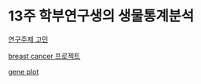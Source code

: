 # 13주 학부연구생의 생물통계분석

[연구주제 고민](https://koojaekwan.github.io/Researcher_undergraduated/%EC%97%B0%EA%B5%AC%EC%A3%BC%EC%A0%9Chtml.html#(1))

[breast cancer 프로젝트](https://koojaekwan.github.io/Researcher_undergraduated/breast.html)  

[gene plot](https://koojaekwan.github.io/Researcher_undergraduated/gene_plot.html)
